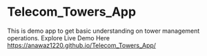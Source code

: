 # Telecom_Towers_App
This is demo app to get basic understanding on tower management operations. 
Explore Live Demo Here
https://anawaz1220.github.io/Telecom_Towers_App/
